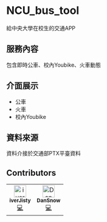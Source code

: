 # NCU_bus_tool
給中央大學在校生的交通APP

## 服務內容
包含即時公車、校內Youbike、火車動態

## 介面展示
* 公車
* 火車
* 校內Youbike

## 資料來源
資料介接於交通部PTX平臺資料

## Contributors
<!-- ALL-CONTRIBUTORS-LIST:START - Do not remove or modify this section -->
<!-- prettier-ignore-start -->
<!-- markdownlint-disable -->
<table>
  <tr>
    <td align="center"><a href="https://github.com/iverJisty"><img src="https://avatars1.githubusercontent.com/u/4309210?v=4" width="32px;" alt="iverJisty"/><br /><sub><b>iverJisty</b></sub></a><br /><a href="https://github.com/Zankio/CCULife/commits?author=iverJisty" title="Code">💻</a></td>
    <td align="center"><a href="http://DanSnow.github.io"><img src="https://avatars1.githubusercontent.com/u/5575082?v=4" width="32px;" alt="DanSnow"/><br /><sub><b>DanSnow</b></sub></a><br /><a href="https://github.com/Zankio/CCULife/commits?author=DanSnow" title="Code">💻</a></td>
  </tr>
</table>

<!-- markdownlint-enable -->
<!-- prettier-ignore-end -->
<!-- ALL-CONTRIBUTORS-LIST:END -->
